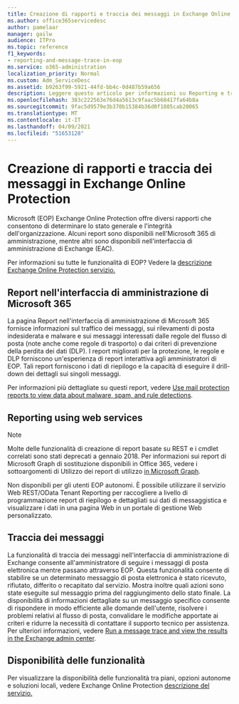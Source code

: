 ```yaml
---
title: Creazione di rapporti e traccia dei messaggi in Exchange Online Protection
ms.author: office365servicedesc
author: pamelaar
manager: gailw
audience: ITPro
ms.topic: reference
f1_keywords:
- reporting-and-message-trace-in-eop
ms.service: o365-administration
localization_priority: Normal
ms.custom: Adm_ServiceDesc
ms.assetid: b9263f99-5921-44fd-bb4c-0d487b59a656
description: Leggere questo articolo per informazioni su Reporting e traccia dei messaggi in Microsoft Exchange Online Protection (EOP).
ms.openlocfilehash: 383c222563e76d4a5613c9faac5b68417fa64b8a
ms.sourcegitcommit: 9fac5d9579e3b370b15384b36d0f1805cab20065
ms.translationtype: MT
ms.contentlocale: it-IT
ms.lasthandoff: 04/09/2021
ms.locfileid: "51653128"
---
```

# <a name="reporting-and-message-trace-in-exchange-online-protection"></a>Creazione di rapporti e traccia dei messaggi in Exchange Online Protection

Microsoft (EOP) Exchange Online Protection offre diversi rapporti che consentono di determinare lo stato generale e l'integrità dell'organizzazione. Alcuni report sono disponibili nell'Microsoft 365 di amministrazione, mentre altri sono disponibili nell'interfaccia di amministrazione di Exchange (EAC).

Per informazioni su tutte le funzionalità di EOP? Vedere la [descrizione Exchange Online Protection servizio.](exchange-online-protection-service-description.md)

## <a name="microsoft-365-admin-center-reports"></a>Report nell'interfaccia di amministrazione di Microsoft 365

La pagina Report nell'interfaccia di amministrazione di Microsoft 365 fornisce informazioni sul traffico dei messaggi, sui rilevamenti di posta indesiderata e malware e sui messaggi interessati dalle regole del flusso di posta (note anche come regole di trasporto) o dai criteri di prevenzione della perdita dei dati (DLP). I report migliorati per la protezione, le regole e DLP forniscono un'esperienza di report interattiva agli amministratori di EOP. Tali report forniscono i dati di riepilogo e la capacità di eseguire il drill-down dei dettagli sui singoli messaggi.

Per informazioni più dettagliate su questi report, vedere [Use mail protection reports to view data about malware, spam, and rule detections](/exchange/monitoring/use-mail-protection-reports).

## <a name="reporting-using-web-services"></a>Reporting using web services

> [!NOTE]
> Molte delle funzionalità di creazione di report basate su REST e i cmdlet correlati sono stati deprecati a gennaio 2018. Per informazioni sui report di Microsoft Graph di sostituzione disponibili in Office 365, vedere i sottoargomenti di Utilizzo dei report di utilizzo [in Microsoft Graph](/graph/api/resources/report).

Non disponibili per gli utenti EOP autonomi. È possibile utilizzare il servizio Web REST/OData Tenant Reporting per raccogliere a livello di programmazione report di riepilogo e dettagliati sui dati di messaggistica e visualizzare i dati in una pagina Web in un portale di gestione Web personalizzato.

## <a name="message-trace"></a>Traccia dei messaggi

La funzionalità di traccia dei messaggi nell'interfaccia di amministrazione di Exchange consente all'amministratore di seguire i messaggi di posta elettronica mentre passano attraverso EOP. Questa funzionalità consente di stabilire se un determinato messaggio di posta elettronica è stato ricevuto, rifiutato, differito o recapitato dal servizio. Mostra inoltre quali azioni sono state eseguite sul messaggio prima del raggiungimento dello stato finale. La disponibilità di informazioni dettagliate su un messaggio specifico consente di rispondere in modo efficiente alle domande dell'utente, risolvere i problemi relativi al flusso di posta, convalidare le modifiche apportate ai criteri e ridurre la necessità di contattare il supporto tecnico per assistenza. Per ulteriori informazioni, vedere [Run a message trace and view the results in the Exchange admin center](/exchange/monitoring/trace-an-email-message/run-a-message-trace-and-view-results).

## <a name="feature-availability"></a>Disponibilità delle funzionalità

Per visualizzare la disponibilità delle funzionalità tra piani, opzioni autonome e soluzioni locali, vedere Exchange Online Protection [descrizione del servizio.](exchange-online-protection-service-description.md)